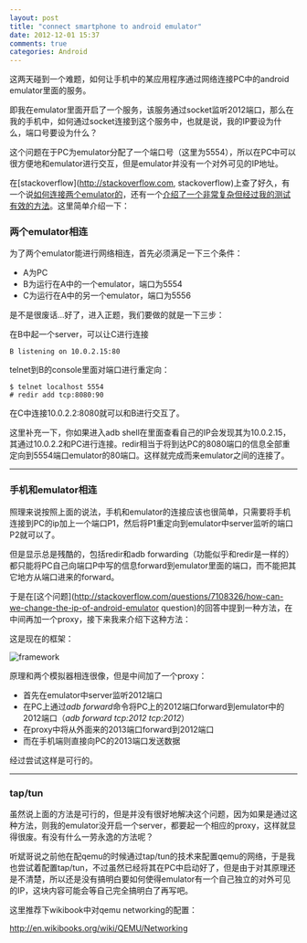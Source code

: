 ```yaml
---
layout: post
title: "connect smartphone to android emulator"
date: 2012-12-01 15:37
comments: true
categories: Android
---
```


这两天碰到一个难题，如何让手机中的某应用程序通过网络连接PC中的android emulator里面的服务。

即我在emulator里面开启了一个服务，该服务通过socket监听2012端口，那么在我的手机中，如何通过socket连接到这个服务中，也就是说，我的IP要设为什么，端口号要设为什么？

这个问题在于PC为emulator分配了一个端口号（这里为5554），所以在PC中可以很方便地和emulator进行交互，但是emulator并没有一个对外可见的IP地址。

在[stackoverflow](http://stackoverflow.com, stackoverflow)上查了好久，有一个说[如何连接两个emulator的](http://stackoverflow.com/questions/7108326/how-can-we-change-the-ip-of-android-emulator)，还有一个[介绍了一个非常复杂但经过我的测试有效的方法](http://stackoverflow.com/questions/7108326/how-can-we-change-the-ip-of-android-emulator)。这里简单介绍一下：

<!-- more -->

### 两个emulator相连

为了两个emulator能进行网络相连，首先必须满足一下三个条件：

* A为PC
* B为运行在A中的一个emulator，端口为5554
* C为运行在A中的另一个emulator，端口为5556

是不是很废话...好了，进入正题，我们要做的就是一下三步：

在B中起一个server，可以让C进行连接

    B listening on 10.0.2.15:80

telnet到B的console里面对端口进行重定向：

    $ telnet localhost 5554
    # redir add tcp:8080:90

在C中连接10.0.2.2:8080就可以和B进行交互了。

这里补充一下，你如果进入adb shell在里面查看自己的IP会发现其为10.0.2.15，其通过10.0.2.2和PC进行连接。redir相当于将到达PC的8080端口的信息全部重定向到5554端口emulator的80端口。这样就完成而来emulator之间的连接了。

------

### 手机和emulator相连

照理来说按照上面的说法，手机和emulator的连接应该也很简单，只需要将手机连接到PC的ip加上一个端口P1，然后将P1重定向到emulator中server监听的端口P2就可以了。

但是显示总是残酷的，包括redir和adb forwarding（功能似乎和redir是一样的）都只能将PC自己向端口P中写的信息forward到emulator里面的端口，而不能把其它地方从端口进来的forward。

于是在[这个问题](http://stackoverflow.com/questions/7108326/how-can-we-change-the-ip-of-android-emulator question)的回答中提到一种方法，在中间再加一个proxy，接下来我来介绍下这种方法：

这是现在的框架：

![framework](http://ytliu.info/images/2012-12-01-1.png "framework of smartphone and emulator")

原理和两个模拟器相连很像，但是中间加了一个proxy：

* 首先在emulator中server监听2012端口
* 在PC上通过*adb forward*命令将PC上的2012端口forward到emulator中的2012端口（*adb forward tcp:2012 tcp:2012*）
* 在proxy中将从外面来的2013端口forward到2012端口
* 而在手机端则直接向PC的2013端口发送数据

经过尝试这样是可行的。

------

### tap/tun

虽然说上面的方法是可行的，但是并没有很好地解决这个问题，因为如果是通过这种方法，则我的emulator没开启一个server，都要起一个相应的proxy，这样就显得很废。有没有什么一劳永逸的方法呢？

听斌哥说之前他在配qemu的时候通过tap/tun的技术来配置qemu的网络，于是我也尝试着配置tap/tun，不过虽然已经将其在PC中启动好了，但是由于对其原理还是不清楚，所以还是没有搞明白要如何使得emulator有一个自己独立的对外可见的IP，这块内容可能会等自己完全搞明白了再写吧。

这里推荐下wikibook中对qemu networking的配置：

http://en.wikibooks.org/wiki/QEMU/Networking
